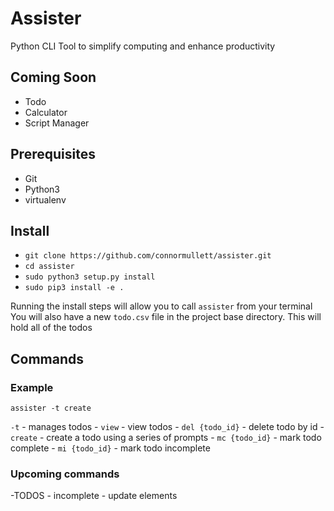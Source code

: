 
# Assister

Python CLI Tool to simplify computing and enhance productivity

## Coming Soon
- Todo
- Calculator
- Script Manager

## Prerequisites
- Git
- Python3
- virtualenv

## Install

- `git clone https://github.com/connormullett/assister.git`
- `cd assister`
- `sudo python3 setup.py install`
- `sudo pip3 install -e .`



Running the install steps will allow you to call `assister` from your terminal
You will also have a new `todo.csv` file in the project base directory. This will hold all of the todos

## Commands
### Example
`assister -t create` 

`-t` - manages todos
    - `view` - view todos
    - `del {todo_id}` - delete todo by id
    - `create` - create a todo using a series of prompts
    - `mc {todo_id}` - mark todo complete
    - `mi {todo_id}` - mark todo incomplete

### Upcoming commands
-TODOS
     - incomplete
     - update elements

